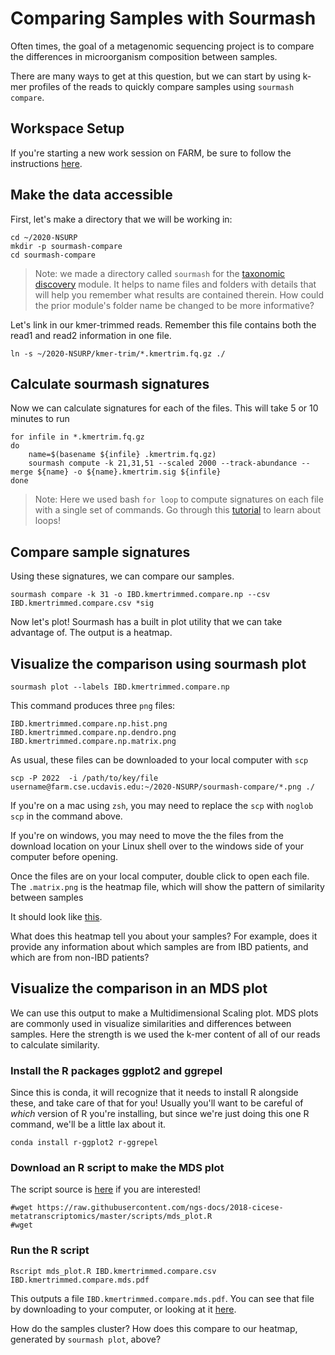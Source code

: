 Comparing Samples with Sourmash
===

Often times, the goal of a metagenomic sequencing project is
to compare the differences in microorganism composition between samples. 

There are many ways to get at this question, but we can start by using k-mer profiles of the reads to quickly compare samples using `sourmash compare`.

## Workspace Setup

If you're starting a new work session on FARM, be sure to follow the instructions [here](05.starting-a-work-session.md).

## Make the data accessible

First, let's make a directory that we will be working in:
```
cd ~/2020-NSURP
mkdir -p sourmash-compare
cd sourmash-compare
```

> Note: we made a directory called `sourmash` for the [taxonomic discovery](08.taxonomic-discovery-with-sourmash.md) module.
> It helps to name files and folders with details that will help you remember what results are contained therein.
> How could the prior module's folder name be changed to be more informative?

Let's link in our kmer-trimmed reads. Remember this file contains both the read1 and read2 information in one file.

```
ln -s ~/2020-NSURP/kmer-trim/*.kmertrim.fq.gz ./
```

## Calculate sourmash signatures

Now we can calculate signatures for each of the files. This will take 5 or 10 minutes to run

```
for infile in *.kmertrim.fq.gz
do
    name=$(basename ${infile} .kmertrim.fq.gz)
    sourmash compute -k 21,31,51 --scaled 2000 --track-abundance --merge ${name} -o ${name}.kmertrim.sig ${infile}
done
```

> Note: Here we used bash `for loop` to compute signatures on each file with a single set of commands.
> Go through this [tutorial](https://datacarpentry.org/shell-genomics/04-redirection/index.html) to learn about loops!


## Compare sample signatures

Using these signatures, we can compare our samples.

```
sourmash compare -k 31 -o IBD.kmertrimmed.compare.np --csv IBD.kmertrimmed.compare.csv *sig
```

Now let's plot! Sourmash has a built in plot utility that we can take advantage of.
The output is a heatmap.


## Visualize the comparison using sourmash plot

```
sourmash plot --labels IBD.kmertrimmed.compare.np
```

This command produces three `png` files:
```
IBD.kmertrimmed.compare.np.hist.png
IBD.kmertrimmed.compare.np.dendro.png
IBD.kmertrimmed.compare.np.matrix.png
```

As usual, these files can be downloaded to your local computer with `scp`
```
scp -P 2022  -i /path/to/key/file username@farm.cse.ucdavis.edu:~/2020-NSURP/sourmash-compare/*.png ./
```
If you're on a mac using `zsh`, you may need to replace the `scp` with `noglob scp` in the command above.

If you're on windows, you may need to move the the files from the download location on your Linux shell over to the windows side of your computer before opening.

Once the files are on your local computer, double click to open each file. 
The `.matrix.png` is the heatmap file, which will show the pattern of similarity between samples

It should look like [this](_static/IBD.kmertrimmed.compare.np.matrix.png).

What does this heatmap tell you about your samples?
For example, does it provide any information about which samples are from IBD patients, and which are from non-IBD patients?

## Visualize the comparison in an MDS plot

We can use this output to make a Multidimensional Scaling plot. MDS plots are
commonly used in visualize similarities and differences between samples.
Here the strength is we used the k-mer content of all of our reads to calculate similarity.

### Install the R packages ggplot2 and ggrepel

Since this is conda, it will recognize that it needs to install R alongside these, and take care of that for you!
Usually you'll want to be careful of _which_ version of R you're installing, but since we're just doing this one R command, we'll be a little lax about it.

```
conda install r-ggplot2 r-ggrepel 
```

### Download an R script to make the MDS plot

The script source is [here](https://raw.githubusercontent.com/ngs-docs/2018-cicese-metatranscriptomics/master/scripts/mds_plot.R) if you are interested!
```
#wget https://raw.githubusercontent.com/ngs-docs/2018-cicese-metatranscriptomics/master/scripts/mds_plot.R
#wget
```

### Run the R script
```
Rscript mds_plot.R IBD.kmertrimmed.compare.csv IBD.kmertrimmed.compare.mds.pdf
```

This outputs a file `IBD.kmertrimmed.compare.mds.pdf`.
You can see that file by downloading to your computer, or looking at it [here](_static/IBD.kmertrimmed.compare.mds.pdf).

How do the samples cluster? How does this compare to our heatmap, generated by `sourmash plot`, above?

